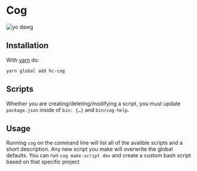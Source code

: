# Cog
![yo dawg](https://raw.github.com/happycog/cog/yo_dawg.jpg)

## Installation
With [yarn](https://github.com/yarnpkg/yarn) do:

`yarn global add hc-cog`
## Scripts
Whether you are creating/deleting/modifying a script, you must update `package.json` inside of `bin: {…}` and `bin/cog-help`.

## Usage
Running `cog` on the command line will list all of the avalible scripts and a short description. Any new script you make will overwrite the global defaults. You can run `cog make:script dev` and create a custom bash script based on that specific project